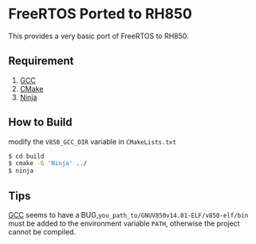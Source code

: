 # FreeRTOS Ported to RH850

This provides a very basic port of FreeRTOS to RH850.

## Requirement

1. [GCC](https://gcc-renesas.com/v850/v850-download-toolchains/)
2. [CMake](https://github.com/Kitware/CMake)
3. [Ninja](https://github.com/ninja-build/ninja)

## How to Build

modify the `V850_GCC_DIR` variable in `CMakeLists.txt`

```bash
$ cd build
$ cmake -G 'Ninja' ../
$ ninja
```

## Tips

[GCC](https://gcc-renesas.com/v850/v850-download-toolchains/) seems to have a BUG, ​​`you_path_to/GNUV850v14.01-ELF/v850-elf/bin` must be added to the environment variable `PATH`, otherwise the project cannot be compiled.
